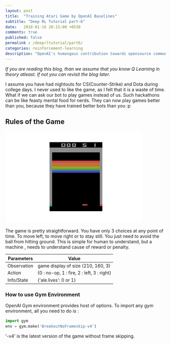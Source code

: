 ```yaml
---
layout: post
title:  "Training Atari Game by OpenAI Baselines"
subtitle: "Deep RL Tutorial part-6"
date:   2018-01-16 20:15:00 +0530
comments: true
published: false
permalink : /deeprltutorial/part6/
categories: reinforcement-learning
description: "OpenAI's humongous contribution towards opensource community has been receiving accolates from round the corner. The gym environment and baselines python module has been a wonderful contribution for gaming community, aiming to develop better games. In this tutorial, we will try to understand OpenAI Baseline's implementation of synchronous advantage actor critic"
---
```


*If you are reading this blog, than we assume that you know Q Learning in theory atleast. If not you can revisit the blog later.*

I assume you have had nightouts for CS(Counter-Strike) and Dota during college days. I never used to like the game, as I felt that it is a waste of time. What if we can ask our bot to play games instead of us. Such hackathons can be like feasty mental food for nerds. They can now play games better than you, because they have trained better bots than you :p



## Rules of the Game
![Atari breakout animation](/assets/img/atari-breakout1.gif)

The game is pretty straightforward. You have only 3 choices at any point of time. To move left, to move right or to stay still. You just need to avoid the ball from hitting ground. This is simple for human to understand, but a machine , needs to understand cause of reward or penalty. 


| Parameters | Value |
|------------|-------|
|Observation | game display of size (210, 160, 3) |
|Action | {0 : no-op, 1 : fire, 2 : left, 3 : right}|
|Info/State| {'ale.lives': 0 or 1} |

### How to use Gym Environment

OpenAI Gym environment provides host of options. To import any gym environment, all you need to do is : 

```python
import gym
env = gym.make('BreakoutNoFrameskip-v4')
```

'-v4' is the latest version of the game without frame skipping.